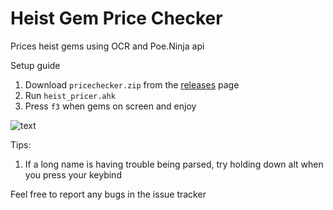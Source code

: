 # Heist Gem Price Checker
Prices heist gems using OCR and Poe.Ninja api

Setup guide


1) Download `pricechecker.zip` from the [releases](https://github.com/trevorm4/HeistGemPricechecker/releases) page
2) Run `heist_pricer.ahk`
3) Press `f3` when gems on screen and enjoy

![text](https://i.imgur.com/y4ctvrz.png)

Tips:
1) If a long name is having trouble being parsed, try holding down alt when you press your keybind

Feel free to report any bugs in the issue tracker
